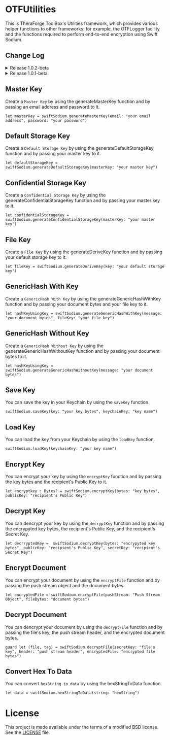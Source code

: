 # OTFUtilities

This is TheraForge ToolBox's Utilities framework, which provides various helper functions to other frameworks: for example, the OTFLogger facility and the functions required to perform end-to-end encryption using Swift Sodium.

## Change Log
<details closed>
  <summary>Release 1.0.2-beta</summary>
  
  - **OSLog Update**
    - Improved logging of all events
 - **Added Crash Logging**
</details>

<details closed>
  <summary>Release 1.0.1-beta</summary>
  
  - **OSLog Update**
    - Updated `OSLog` to support iOS 14.0+
    - Added the watchOS target
</details>


## Master Key

Create a `Master Key` by using the generateMasterKey function and by passing an email address and password to it. 
```
let masterKey = swiftSodium.generateMasterKey(email: "your email address", password: "your password")
```

## Default Storage Key

Create a `Default Storage Key` by using the generateDefaultStorageKey function and by passing your master key to it. 
```
let defaultStorageKey = swiftSodium.generateDefaultStorageKey(masterKey: "your master key")
```

## Confidential Storage Key

Create a `Confidential Storage Key` by using the generateConfidentialStorageKey function and by passing your master key to it. 
```
let confidentialStorageKey = swiftSodium.generateConfidentialStorageKey(masterKey: "your master key")
```

## File Key

Create a `File Key` by using the generateDeriveKey function and by passing your default storage key to it. 
```
let fileKey = swiftSodium.generateDeriveKey(key: "your default storage key")
```

## GenericHash With Key

Create a `GenericHash With Key` by using the generateGenericHashWithKey function and by passing your document bytes and your file key to it. 
```
let hashKeyUsingKey = swiftSodium.generateGenericHashWithKey(message: "your document bytes", fileKey: "your file key")
```

## GenericHash Without Key

Create a `GenericHash Without Key` by using the generateGenericHashWithoutKey function and by passing your document bytes to it. 
```
let hashKeyUsingKey = swiftSodium.generateGenericHashWithoutKey(message: "your document bytes")
```

## Save Key

You can save the key in your Keychain by using the `saveKey` function.
```
swiftSodium.saveKey(key: "your key bytes", keychainKey: "key name")
```

## Load Key

You can load the key from your Keychain by using the `loadKey` function.
```
swiftSodium.loadKey(keychainKey: "your key name")
```

## Encrypt Key
You can encrypt your key by using the `encryptKey` function and by passing the key bytes and the recipient's Public Key to it.

```
let encryptkey : Bytes? = swiftSodium.encryptKey(bytes: "key bytes", publicKey: "recipient's Public Key")
```

## Decrypt Key
You can dencrypt your key by using the `decryptKey` function and by passing the encrypyted key bytes, the recipient's Public Key, and the recipient's Secret Key.

```
let decrryptedKey =  swiftSodium.decryptKey(bytes: "encrypyted key bytes", publicKey: "recipient's Public Key", secretKey: "recipient's Secret Key")
```

## Encrypt Document
You can encrypt your document by using the `encryptFile` function and by passing the push stream object and the document bytes.

```
let encryptedFile = swiftSodium.encryptFile(pushStream: "Push Stream Object", fileBytes: "document bytes")
```

## Decrypt Document
You can dencrypt your document by using the `decryptFile` function and by passing the file's key, the push stream header, and the encrypted document bytes.

```
guard let (file, tag) = swiftSodium.decryptFile(secretKey: "file's key", header: "push stream header", encryptedFile: "encrypted file bytes")
```

## Convert Hex To Data

You can convert `hexString to data` by using the hexStringToData function.
```
let data = swiftSodium.hexStringToData(string: "hexString")
```

# License <a name="License"></a>

This project is made available under the terms of a modified BSD license. See the [LICENSE](LICENSE.md) file.




